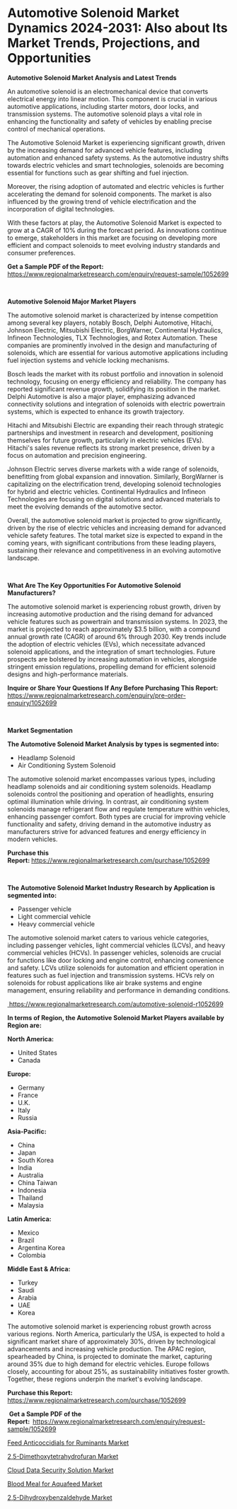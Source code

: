 <p><h1>Automotive Solenoid Market Dynamics 2024-2031: Also about Its Market Trends, Projections, and Opportunities</h1></p><p><strong>Automotive Solenoid Market Analysis and Latest Trends</strong></p>
<p><p>An automotive solenoid is an electromechanical device that converts electrical energy into linear motion. This component is crucial in various automotive applications, including starter motors, door locks, and transmission systems. The automotive solenoid plays a vital role in enhancing the functionality and safety of vehicles by enabling precise control of mechanical operations.</p><p>The Automotive Solenoid Market is experiencing significant growth, driven by the increasing demand for advanced vehicle features, including automation and enhanced safety systems. As the automotive industry shifts towards electric vehicles and smart technologies, solenoids are becoming essential for functions such as gear shifting and fuel injection. </p><p>Moreover, the rising adoption of automated and electric vehicles is further accelerating the demand for solenoid components. The market is also influenced by the growing trend of vehicle electrification and the incorporation of digital technologies. </p><p>With these factors at play, the Automotive Solenoid Market is expected to grow at a CAGR of 10% during the forecast period. As innovations continue to emerge, stakeholders in this market are focusing on developing more efficient and compact solenoids to meet evolving industry standards and consumer preferences.</p></p>
<p><strong>Get a Sample PDF of the Report:&nbsp;</strong> <a href="https://www.regionalmarketresearch.com/enquiry/request-sample/1052699">https://www.regionalmarketresearch.com/enquiry/request-sample/1052699</a></p>
<p>&nbsp;</p>
<p><strong>Automotive Solenoid Major Market Players</strong></p>
<p><p>The automotive solenoid market is characterized by intense competition among several key players, notably Bosch, Delphi Automotive, Hitachi, Johnson Electric, Mitsubishi Electric, BorgWarner, Continental Hydraulics, Infineon Technologies, TLX Technologies, and Rotex Automation. These companies are prominently involved in the design and manufacturing of solenoids, which are essential for various automotive applications including fuel injection systems and vehicle locking mechanisms.</p><p>Bosch leads the market with its robust portfolio and innovation in solenoid technology, focusing on energy efficiency and reliability. The company has reported significant revenue growth, solidifying its position in the market. Delphi Automotive is also a major player, emphasizing advanced connectivity solutions and integration of solenoids with electric powertrain systems, which is expected to enhance its growth trajectory.</p><p>Hitachi and Mitsubishi Electric are expanding their reach through strategic partnerships and investment in research and development, positioning themselves for future growth, particularly in electric vehicles (EVs). Hitachi's sales revenue reflects its strong market presence, driven by a focus on automation and precision engineering.</p><p>Johnson Electric serves diverse markets with a wide range of solenoids, benefitting from global expansion and innovation. Similarly, BorgWarner is capitalizing on the electrification trend, developing solenoid technologies for hybrid and electric vehicles. Continental Hydraulics and Infineon Technologies are focusing on digital solutions and advanced materials to meet the evolving demands of the automotive sector.</p><p>Overall, the automotive solenoid market is projected to grow significantly, driven by the rise of electric vehicles and increasing demand for advanced vehicle safety features. The total market size is expected to expand in the coming years, with significant contributions from these leading players, sustaining their relevance and competitiveness in an evolving automotive landscape.</p></p>
<p>&nbsp;</p>
<p><strong>What Are The Key Opportunities For Automotive Solenoid Manufacturers?</strong></p>
<p><p>The automotive solenoid market is experiencing robust growth, driven by increasing automotive production and the rising demand for advanced vehicle features such as powertrain and transmission systems. In 2023, the market is projected to reach approximately $3.5 billion, with a compound annual growth rate (CAGR) of around 6% through 2030. Key trends include the adoption of electric vehicles (EVs), which necessitate advanced solenoid applications, and the integration of smart technologies. Future prospects are bolstered by increasing automation in vehicles, alongside stringent emission regulations, propelling demand for efficient solenoid designs and high-performance materials.</p></p>
<p><strong>Inquire or Share Your Questions If Any Before Purchasing This Report:</strong> <a href="https://www.regionalmarketresearch.com/enquiry/pre-order-enquiry/1052699">https://www.regionalmarketresearch.com/enquiry/pre-order-enquiry/1052699</a></p>
<p>&nbsp;</p>
<p><strong>Market Segmentation</strong></p>
<p><strong>The Automotive Solenoid Market Analysis by types is segmented into:</strong></p>
<p><ul><li>Headlamp Solenoid</li><li>Air Conditioning System Solenoid</li></ul></p>
<p><p>The automotive solenoid market encompasses various types, including headlamp solenoids and air conditioning system solenoids. Headlamp solenoids control the positioning and operation of headlights, ensuring optimal illumination while driving. In contrast, air conditioning system solenoids manage refrigerant flow and regulate temperature within vehicles, enhancing passenger comfort. Both types are crucial for improving vehicle functionality and safety, driving demand in the automotive industry as manufacturers strive for advanced features and energy efficiency in modern vehicles.</p></p>
<p><strong>Purchase this Report:&nbsp;</strong><a href="https://www.regionalmarketresearch.com/purchase/1052699">https://www.regionalmarketresearch.com/purchase/1052699</a></p>
<p>&nbsp;</p>
<p><strong>The Automotive Solenoid Market Industry Research by Application is segmented into:</strong></p>
<p><ul><li>Passenger vehicle</li><li>Light commercial vehicle</li><li>Heavy commercial vehicle</li></ul></p>
<p><p>The automotive solenoid market caters to various vehicle categories, including passenger vehicles, light commercial vehicles (LCVs), and heavy commercial vehicles (HCVs). In passenger vehicles, solenoids are crucial for functions like door locking and engine control, enhancing convenience and safety. LCVs utilize solenoids for automation and efficient operation in features such as fuel injection and transmission systems. HCVs rely on solenoids for robust applications like air brake systems and engine management, ensuring reliability and performance in demanding conditions.</p></p>
<p><a href="https://www.regionalmarketresearch.com/automotive-solenoid-r1052699">&nbsp;https://www.regionalmarketresearch.com/automotive-solenoid-r1052699</a></p>
<p><strong>In terms of Region, the Automotive Solenoid Market Players available by Region are:</strong></p>
<p>
    <p> <strong> North America: </strong>
        <ul>
            <li>United States</li>
            <li>Canada</li>
        </ul>
        </p> 
    <p> <strong> Europe: </strong>
        <ul>
            <li>Germany</li>
            <li>France</li>
            <li>U.K.</li>
            <li>Italy</li>
            <li>Russia</li>
        </ul>
        </p> 
    <p> <strong> Asia-Pacific: </strong>
        <ul>
            <li>China</li>
            <li>Japan</li>
            <li>South Korea</li>
            <li>India</li>
            <li>Australia</li>
            <li>China Taiwan</li>
            <li>Indonesia</li>
            <li>Thailand</li>
            <li>Malaysia</li>
        </ul>
        </p> 
    <p> <strong> Latin America: </strong>
        <ul>
            <li>Mexico</li>
            <li>Brazil</li>
            <li>Argentina Korea</li>
            <li>Colombia</li>
        </ul>
        </p> 
    <p> <strong> Middle East & Africa: </strong>
        <ul>
            <li>Turkey</li>
            <li>Saudi</li>
            <li>Arabia</li>
            <li>UAE</li>
            <li>Korea</li>
        </ul>
    </p>
    </p>
<p><p>The automotive solenoid market is experiencing robust growth across various regions. North America, particularly the USA, is expected to hold a significant market share of approximately 30%, driven by technological advancements and increasing vehicle production. The APAC region, spearheaded by China, is projected to dominate the market, capturing around 35% due to high demand for electric vehicles. Europe follows closely, accounting for about 25%, as sustainability initiatives foster growth. Together, these regions underpin the market's evolving landscape.</p></p>
<p><strong>Purchase this Report: </strong><a href="https://www.regionalmarketresearch.com/purchase/1052699">https://www.regionalmarketresearch.com/purchase/1052699</a></p>
<p>&nbsp;<strong>Get a Sample PDF of the Report:&nbsp;&nbsp;</strong><a href="https://www.regionalmarketresearch.com/enquiry/request-sample/1052699">https://www.regionalmarketresearch.com/enquiry/request-sample/1052699</a></p>
<p><strong></strong></p>
<p><p><a href="https://issuu.com/reportprime-2/docs/feed-anticoccidials-for-ruminants-m_dc37da23248786">Feed Anticoccidials for Ruminants Market</a></p><p><a href="https://medium.com/@antoniastewart45/emerging-trends-in-2-5-dimethoxytetrahydrofuran-market-global-outlook-and-future-prospects-from-a7d523ce6562?postPublishedType=repub">2,5-Dimethoxytetrahydrofuran Market</a></p><p><a href="https://www.linkedin.com/pulse/cloud-data-security-solution-market-outlook-complete-industry-cpboc">Cloud Data Security Solution Market</a></p><p><a href="https://issuu.com/reportprime-2/docs/blood-meal-for-aquafeed-market-size_05e57d9307490a">Blood Meal for Aquafeed Market</a></p><p><a href="https://medium.com/@antoniastewart45/global-2-5-dihydroxybenzaldehyde-industry-types-applications-market-players-regional-growth-d961bea737b6">2,5-Dihydroxybenzaldehyde Market</a></p></p>